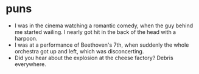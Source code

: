 # puns

- I was in the cinema watching a romantic comedy, when the guy behind me started wailing. I nearly got hit in the back of the head with a harpoon.
- I was at a performance of Beethoven's 7th, when suddenly the whole orchestra got up and left, which was disconcerting.
- Did you hear about the explosion at the cheese factory? Debris everywhere.
